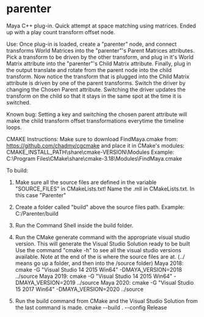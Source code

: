 # parenter

Maya C++ plug-in. 
Quick attempt at space matching using matrices. Ended up with a play count transform offset node. 

Use:
Once plug-in is loaded, create a "parenter" node, and connect transforms World Matrices into the "parenter"'s Parent Matrices attributes. Pick a transform to be driven by the other transform, and plug in it's World Matrix attribute into the "parenter"'s Child Matrix attribute. Finally, plug in the output translate and rotate from the parent node into the child transform.
Now notice the transform that is plugged into the Child Matrix attribute is driven by one of the parent transforms. Switch the driver by changing the Chosen Parent attribute. Switching the driver updates the transform on the child so that it stays in the same spot at the time it is switched.

Known bug:
Setting a key and switching the chosen parent attribute will make the child transform offset transformations everytime the timeline loops.

CMAKE Instructions:
Make sure to download FindMaya.cmake from:
https://github.com/chadmv/cgcmake
and place it in CMake's modules: CMAKE_INSTALL_PATH\share\cmake-VERSION\Modules
Example: C:\Program Files\CMake\share\cmake-3.18\Modules\FindMaya.cmake
 
To build:
 1. Make sure all the source files are defined in the variable "SOURCE_FILES" in CMakeLists.txt!
	 Name the .mll in CMakeLists.txt. In this case "Parenter"

 2. Create a folder called "build" above the source files path.
 		Example: C:/Parenter/build
 
 3. Run the Command Shell inside the build folder.

 4. Run the CMake generate command with the appropriate visual studio version.
		This will generate the Visual Studio Solution ready to be built
 		Use the command "cmake -h" to see all the visual studio versions available.
 		Note at the end of the is where the source files are at. (../ means go up a folder, and then into the /source folder)
		Maya 2018: 
			cmake -G "Visual Studio 14 2015 Win64" -DMAYA_VERSION=2018 ../source
		Maya 2019: 
			cmake -G "Visual Studio 14 2015 Win64" -DMAYA_VERSION=2019 ../source
		Maya 2020: 
			cmake -G "Visual Studio 15 2017 Win64" -DMAYA_VERSION=2020 ../source
 
 5. Run the build command from CMake and the Visual Studio Solution from the last command is made.
		cmake --build . --config Release

